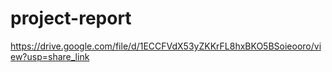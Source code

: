 # project-report
https://drive.google.com/file/d/1ECCFVdX53yZKKrFL8hxBKO5BSoieooro/view?usp=share_link
